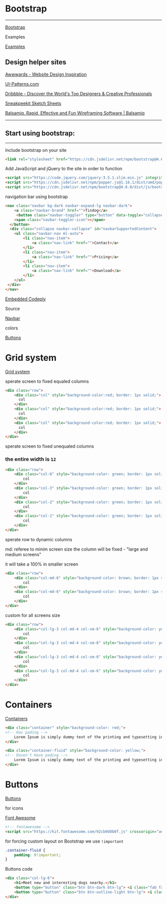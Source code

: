# Bootstrap

---

[Bootstrap](https://getbootstrap.com/)

Examples

[Examples](https://getbootstrap.com/docs/4.0/examples/)

## Design helper sites

[Awwwards - Website Design Inspiration](https://www.awwwards.com/websites/com/)

[UI-Patterns.com](http://ui-patterns.com/)

[Dribbble - Discover the World's Top Designers & Creative Professionals](https://dribbble.com/)

[Sneakpeekit Sketch Sheets](https://sneakpeekit.com)

[Balsamiq. Rapid, Effective and Fun Wireframing Software | Balsamiq](https://balsamiq.com)

---

## Start using bootstrap:

---

Include bootstrap on your site

```html
<link rel="stylesheet" href="https://cdn.jsdelivr.net/npm/bootstrap@4.6.0/dist/css/bootstrap.min.css" integrity="sha384-B0vP5xmATw1+K9KRQjQERJvTumQW0nPEzvF6L/Z6nronJ3oUOFUFpCjEUQouq2+l" crossorigin="anonymous">
```

Add JavaScript and jQuery to the site in order to function

```html
<script src="https://code.jquery.com/jquery-3.5.1.slim.min.js" integrity="sha384-DfXdz2htPH0lsSSs5nCTpuj/zy4C+OGpamoFVy38MVBnE+IbbVYUew+OrCXaRkfj" crossorigin="anonymous"></script>
<script src="https://cdn.jsdelivr.net/npm/popper.js@1.16.1/dist/umd/popper.min.js" integrity="sha384-9/reFTGAW83EW2RDu2S0VKaIzap3H66lZH81PoYlFhbGU+6BZp6G7niu735Sk7lN" crossorigin="anonymous"></script>
<script src="https://cdn.jsdelivr.net/npm/bootstrap@4.6.0/dist/js/bootstrap.min.js" integrity="sha384-+YQ4JLhjyBLPDQt//I+STsc9iw4uQqACwlvpslubQzn4u2UU2UFM80nGisd026JF" crossorigin="anonymous"></script>
```

navigation bar using bootstrap

```html
<nav class="navbar bg-dark navbar-expand-lg navbar-dark">
    <a class="navbar-brand" href="">Tindog</a>
     <button class="navbar-toggler" type="button" data-toggle="collapse" data-target="#navbarSupportedContent" aria-controls="navbarSupportedContent" aria-expanded="false" aria-label="Toggle navigation">
    <span class="navbar-toggler-icon"></span>
  </button>
  <div class="collapse navbar-collapse" id="navbarSupportedContent">
    <ul class="navbar-nav ml-auto">
        <li class="nav-item">
            <a class="nav-link" href="">Contact</a>
        </li>
        <li class="nav-item">
            <a class="nav-link" href="">Pricing</a>
        </li>
        <li class="nav-item">
            <a class="nav-link" href="">Download</a>
        </li>
    </ul>
 </div>
</nav>
```

[Embedded Codeply](https://www.codeply.com/p/GVJU3ipWxP)

Source

[Navbar](https://getbootstrap.com/docs/4.5/components/navbar/)

colors

[Buttons](https://getbootstrap.com/docs/4.5/components/buttons/)

# Grid system

[Grid system](https://getbootstrap.com/docs/4.5/layout/grid/)

sperate screen to fixed equaled columns

```html
<div class="row">
    <div class="col" style="background-color:red; border: 1px solid;">
      col      
    </div>
    <div class="col" style="background-color:red; border: 1px solid;">
      col      
    </div>
    <div class="col" style="background-color:red; border: 1px solid;">
      col      
    </div>
</div>
```

sperate screen to fixed unequaled columns

### the entire width is **`12`**

```html
<div class="row">
    <div class="col-6" style="background-color: green; border: 1px solid;">
        col
    </div>
    <div class="col-3" style="background-color: green; border: 1px solid;">
        col
    </div>
    <div class="col-2" style="background-color: green; border: 1px solid;">
        col
    </div>
    <div class="col-1" style="background-color: green; border: 1px solid;">
        col
    </div>
</div>
```

sperate row to dynamic columns

md: referee to minim screen size the column will be fixed - "large and medium screens"

it will take a 100% in smaller screen

```html
<div class="row">
    <div class="col-md-6" style="background-color: brown; border: 1px solid;">
        col
    </div>
    <div class="col-md-6" style="background-color: brown; border: 1px solid;">
        col
    </div>
</div>
```

custom for all screens size

```html
<div class="row">
    <div class="col-lg-3 col-md-4 col-sm-6" style="background-color: yellow; border: 1px solid;">
        col
    </div>
    <div class="col-lg-3 col-md-4 col-sm-6" style="background-color: yellow; border: 1px solid;">
        col
    </div>
    <div class="col-lg-3 col-md-4 col-sm-6" style="background-color: yellow; border: 1px solid;">
        col
    </div>
    <div class="col-lg-3 col-md-4 col-sm-6" style="background-color: yellow; border: 1px solid;">
        col
    </div>
</div>
```

# Containers

[Containers](https://getbootstrap.com/docs/5.0/layout/containers/)

```html
<div class="container" style="background-color: red;">
<!-- Has pading -->
    Lorem Ipsum is simply dummy text of the printing and typesetting industry. Lorem Ipsum has been the industry's standard dummy text ever since the 1500s, when an unknown printer took a galley of type and scrambled it to make a type specimen book. It has survived not only five centuries, but also the leap into electronic typesetting, remaining essentially unchanged. It was popularised in the 1960s with the release of Letraset sheets containing Lorem Ipsum passages, and more recently with desktop publishing software like Aldus PageMaker including versions of Lorem Ipsum.
</div>

<div class="container-fluid" style="background-color: yellow;">
<!-- Dosen't Have pading -->
    Lorem Ipsum is simply dummy text of the printing and typesetting industry. Lorem Ipsum has been the industry's standard dummy text ever since the 1500s, when an unknown printer took a galley of type and scrambled it to make a type specimen book. It has survived not only five centuries, but also the leap into electronic typesetting, remaining essentially unchanged. It was popularised in the 1960s with the release of Letraset sheets containing Lorem Ipsum passages, and more recently with desktop publishing software like Aldus PageMaker including versions of Lorem Ipsum.
</div>
```

# Buttons

[Buttons](https://getbootstrap.com/docs/4.6/components/buttons/)

for icons

[Font Awesome](https://fontawesome.com)

```html
<!-- fontawesome -->
<script src="https://kit.fontawesome.com/92cb0d8b0f.js" crossorigin="anonymous"></script>
```

for forcing custom layout on Bootstrap we use `!important`

```css
.container-fluid {
    padding: 0!important;
}
```

Buttons code

```html
<div class="col-lg-6">
	<h1>Meet new and interesting dogs nearby.</h1>
	<button type="button" class="btn btn-dark btn-lg"> <i class="fab fa-apple"></i> Download</button>
	<button type="button" class="btn btn-outline-light btn-lg"> <i class="fab fa-google-play"></i> Download</button>
</div>
```